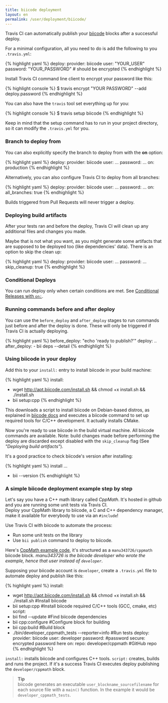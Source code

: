 ```yaml
---
title: biicode deployment
layout: en
permalink: /user/deployment/biicode/
---
```


Travis CI can automatically publish your [biicode](https://www.biicode.com) blocks after a successful deploy.

For a minimal configuration, all you need to do is add the following to you `.travis.yml`:

{% highlight yaml %}
deploy:
  provider: biicode
  user: "YOUR_USER"
  password: "YOUR_PASSWORD" # should be encrypted
{% endhighlight %}

Install Travis CI command line client to encrypt your password like this:

{% highlight console %}
$ travis encrypt "YOUR PASSWORD" --add deploy.password
{% endhighlight %}

You can also have the `travis` tool set everything up for you:

{% highlight console %}
$ travis setup biicode
{% endhighlight %}

Keep in mind that the setup command has to run in your project directory, so it can modify the `.travis.yml` for you.

### Branch to deploy from

You can also explicitly specify the branch to deploy from with the **on** option:

{% highlight yaml %}
deploy:
  provider: biicode
  user: ...
  password: ...
  on: production
{% endhighlight %}

Alternatively, you can also configure Travis CI to deploy from all branches:

{% highlight yaml %}
deploy:
  provider: biicode
  user: ...
  password: ...
  on:
    all_branches: true
{% endhighlight %}

Builds triggered from Pull Requests will never trigger a deploy.

### Deploying build artifacts

After your tests ran and before the deploy, Travis CI will clean up any additional files and changes you made.

Maybe that is not what you want, as you might generate some artifacts that are supposed to be deployed too (like dependencies' data). There is an option to skip the clean up:

{% highlight yaml %}
deploy:
  provider: biicode
  user: ...
  password: ...
  skip_cleanup: true
{% endhighlight %}

### Conditional Deploys

You can run deploy only when certain conditions are met.
See [Conditional Releases with `on:`](/user/deployment#conditional-releases-with-on).

### Running commands before and after deploy

You can use the `before_deploy` and `after_deploy` stages to run commands just before and after the deploy is done. These will only be triggered if Travis CI is actually deploying.

{% highlight yaml %}
before_deploy: "echo 'ready to publish?'"
deploy:
  ..
  after_deploy:
    - bii deps --detail
{% endhighlight %}

### Using biicode in your deploy

Add this to your `install:` entry to install biicode in your build machine:

{% highlight yaml %}
install:
  - wget http://apt.biicode.com/install.sh && chmod +x install.sh && ./install.sh
  - bii setup:cpp
{% endhighlight %}

This downloads a script to install biicode on Debian-based distros, as explained in [biicode docs](http://docs.biicode.com/c++/installation.html#alternative-install-debian) and executes a biicode command to set up required tools for C/C++ development. It actually installs CMake.

Now you're ready to use biicode in the build virtual machine. All biicode commands are available. Note: build changes made before performing the deploy are discarded except disabled with the `skip_cleanup` flag (See *"Deploying build artifacts"*).

It's a good practice to check biicode's version after installing:

{% highlight yaml %}
install
  ...
  - bii --version
{% endhighlight %}


### A simple biicode deployment example step by step

Let's say you have a C++ math library called *CppMath*. It's hosted in github and you are running some unit tests via Travis CI.  
Deploy your CppMath library to biicode, a C and C++ dependency manager, make it available for everybody to use via an `#include`!

Use Travis CI with biicode to automate the process: 

  - Run some unit tests on the library
  - Use `bii publish` command to deploy to biicode.

Here's [CppMath example code](https://github.com/Manu343726/CppMath/), it's structured as a `manu343726/cppmath` biicode block. *manu343726 is the biicode developer who wrote the example, hence that user instead of `developer`.*

Supposing your biicode account is `developer`, create a `.travis.yml` file to automate deploy and publish like this:

{% highlight yaml %}
install:
  - wget http://apt.biicode.com/install.sh && chmod +x install.sh && ./install.sh #Install biicode
  - bii setup:cpp #Install biicode required C/C++ tools (GCC, cmake, etc)
script:
  - bii find --update #Find biicode dependencies 
  - bii cpp:configure #Configure block for building
  - bii cpp:build #Build block
  - ./bin/developer_cppmath_tests --reporter=info #Run tests
deploy:
  provider: biicode
  user: developer
  password: #password
    secure: encrypted password here
  on:
    repo: developer/cppmath #GitHub repo
{% endhighlight %}

`install:` installs biicode and configures C++ tools. `script:` creates, builds and runs the project. If it's a success Travis CI executes deploy publishing the `developer/cppmath` block.

>**Tip**  
>biicode generates an executable `user_blockname_sourcefilename` for each source file with a `main()` function. In the example it would be `developer_cppmath_tests`.
